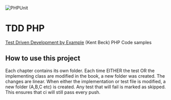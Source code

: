 ![PHPUnit](https://github.com/TopTierCode/tdd-php/workflows/PHPUnit/badge.svg?branch=master)

# TDD PHP
[Test Driven Development by Example](https://www.amazon.com/Test-Driven-Development-Kent-Beck/dp/0321146530) (Kent Beck) PHP Code samples

## How to use this project
Each chapter contains its own folder. Each time EITHER the test OR the 
implementing class are modified in the book, a new folder was created.
The changes are linear. When either the implementation or test file is
modified, a new folder (A,B,C etc) is created. Any test that will fail
is marked as skipped. This ensures that ci will still pass every push.